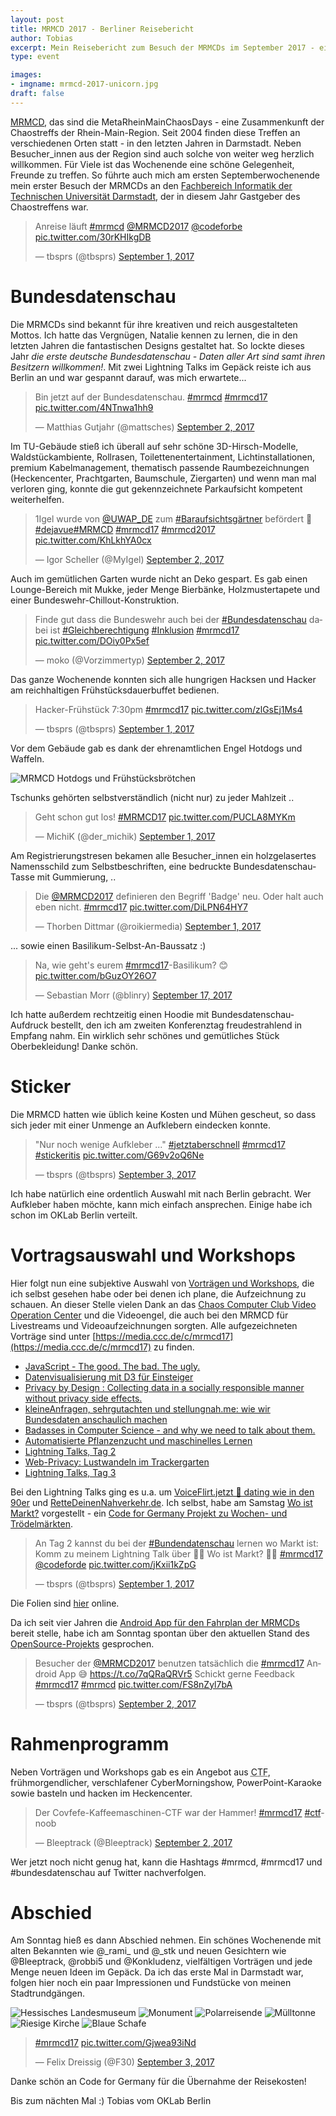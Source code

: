 ```yaml
---
layout: post
title: MRMCD 2017 - Berliner Reisebericht
author: Tobias
excerpt: Mein Reisebericht zum Besuch der MRMCDs im September 2017 - eine persönliche Zusammenfassung von drei Tagen Darmstadt.
type: event

images:
- imgname: mrmcd-2017-unicorn.jpg
draft: false
---
```



[MRMCD](https://mrmcd.net), das sind die MetaRheinMainChaosDays - eine Zusammenkunft der Chaostreffs der Rhein-Main-Region. Seit 2004 finden diese Treffen an verschiedenen Orten statt - in den letzten Jahren in Darmstadt. Neben Besucher_innen aus der Region sind auch solche von weiter weg herzlich willkommen. Für Viele ist das Wochenende eine schöne Gelegenheit, Freunde zu treffen. So führte auch mich am ersten Septemberwochenende mein erster Besuch der MRMCDs an den [Fachbereich Informatik der Technischen Universität Darmstadt](http://www.openstreetmap.org/way/23116340), der in diesem Jahr Gastgeber des Chaostreffens war.

<blockquote class="twitter-tweet"><p lang="de" dir="ltr">Anreise läuft <a href="https://twitter.com/hashtag/mrmcd?src=hash">#mrmcd</a> <a href="https://twitter.com/MRMCD2017">@MRMCD2017</a> <a href="https://twitter.com/codeforbe">@codeforbe</a> <a href="https://t.co/30rKHIkgDB">pic.twitter.com/30rKHIkgDB</a></p>&mdash; tbsprs (@tbsprs) <a href="https://twitter.com/tbsprs/status/903509294716514304">September 1, 2017</a></blockquote> <script async src="//platform.twitter.com/widgets.js" charset="utf-8"></script>

# Bundesdatenschau

Die MRMCDs sind bekannt für ihre kreativen und reich ausgestalteten Mottos. Ich hatte das Vergnügen, Natalie kennen zu lernen, die in den letzten Jahren die fantastischen Designs gestaltet hat. So lockte dieses Jahr _die erste deutsche Bundesdatenschau - Daten aller Art sind samt ihren Besitzern willkommen!_. Mit zwei Lightning Talks im Gepäck reiste ich aus Berlin an und war gespannt darauf, was mich erwartete...

<blockquote class="twitter-tweet"><p lang="de" dir="ltr">Bin jetzt auf der Bundesdatenschau. <a href="https://twitter.com/hashtag/mrmcd?src=hash">#mrmcd</a> <a href="https://twitter.com/hashtag/mrmcd17?src=hash">#mrmcd17</a> <a href="https://t.co/4NTnwa1hh9">pic.twitter.com/4NTnwa1hh9</a></p>&mdash; Matthias Gutjahr (@mattsches) <a href="https://twitter.com/mattsches/status/903935619000410112">September 2, 2017</a></blockquote> <script async src="//platform.twitter.com/widgets.js" charset="utf-8"></script>

Im TU-Gebäude stieß ich überall auf sehr schöne 3D-Hirsch-Modelle, Waldstückambiente, Rollrasen, Toilettenentertainment, Lichtinstallationen, premium Kabelmanagement, thematisch passende Raumbezeichnungen (Heckencenter, Prachtgarten, Baumschule, Ziergarten) und wenn man mal verloren ging, konnte die gut gekennzeichnete Parkaufsicht kompetent weiterhelfen.

<blockquote class="twitter-tweet"><p lang="de" dir="ltr">1Igel wurde von <a href="https://twitter.com/UWAP_DE">@UWAP_DE</a> zum <a href="https://twitter.com/hashtag/Baraufsichtsg%C3%A4rtner?src=hash">#Baraufsichtsgärtner</a> befördert 🎉 <a href="https://twitter.com/hashtag/dejavue?src=hash">#dejavue</a><a href="https://twitter.com/hashtag/MRMCD?src=hash">#MRMCD</a> <a href="https://twitter.com/hashtag/mrmcd17?src=hash">#mrmcd17</a> <a href="https://twitter.com/hashtag/mrmcd2017?src=hash">#mrmcd2017</a> <a href="https://t.co/KhLkhYA0cx">pic.twitter.com/KhLkhYA0cx</a></p>&mdash; Igor Scheller (@MyIgel) <a href="https://twitter.com/MyIgel/status/904113317479927808">September 2, 2017</a></blockquote> <script async src="//platform.twitter.com/widgets.js" charset="utf-8"></script>

Auch im gemütlichen Garten wurde nicht an Deko gespart. Es gab einen Lounge-Bereich mit Mukke, jeder Menge Bierbänke, Holzmustertapete und einer Bundeswehr-Chillout-Konstruktion.

<blockquote class="twitter-tweet"><p lang="de" dir="ltr">Finde gut dass die Bundeswehr auch bei der <a href="https://twitter.com/hashtag/Bundesdatenschau?src=hash">#Bundesdatenschau</a> dabei ist <a href="https://twitter.com/hashtag/Gleichberechtigung?src=hash">#Gleichberechtigung</a> <a href="https://twitter.com/hashtag/Inklusion?src=hash">#Inklusion</a> <a href="https://twitter.com/hashtag/mrmcd17?src=hash">#mrmcd17</a> <a href="https://t.co/DOiy0Px5ef">pic.twitter.com/DOiy0Px5ef</a></p>&mdash; moko (@Vorzimmertyp) <a href="https://twitter.com/Vorzimmertyp/status/904009712701669376">September 2, 2017</a></blockquote> <script async src="//platform.twitter.com/widgets.js" charset="utf-8"></script>

Das ganze Wochenende konnten sich alle hungrigen Hacksen und Hacker am reichhaltigen Frühstücksdauerbuffet bedienen.

<blockquote class="twitter-tweet"><p lang="de" dir="ltr">Hacker-Frühstück 7:30pm <a href="https://twitter.com/hashtag/mrmcd17?src=hash">#mrmcd17</a> <a href="https://t.co/zlGsEj1Ms4">pic.twitter.com/zlGsEj1Ms4</a></p>&mdash; tbsprs (@tbsprs) <a href="https://twitter.com/tbsprs/status/903669961897500673">September 1, 2017</a></blockquote> <script async src="//platform.twitter.com/widgets.js" charset="utf-8"></script>

Vor dem Gebäude gab es dank der ehrenamtlichen Engel Hotdogs und Waffeln.

![MRMCD Hotdogs und Frühstücksbrötchen](/blog/mrmcd-2017-food.jpg)

Tschunks gehörten selbstverständlich (nicht nur) zu jeder Mahlzeit ..

<blockquote class="twitter-tweet"><p lang="de" dir="ltr">Geht schon gut los! <a href="https://twitter.com/hashtag/MRMCD17?src=hash">#MRMCD17</a> <a href="https://t.co/PUCLA8MYKm">pic.twitter.com/PUCLA8MYKm</a></p>&mdash; MichiK (@der_michik) <a href="https://twitter.com/der_michik/status/903636359805620226">September 1, 2017</a></blockquote> <script async src="//platform.twitter.com/widgets.js" charset="utf-8"></script>

Am Registrierungstresen bekamen alle Besucher_innen ein holzgelasertes Namensschild zum Selbstbeschriften, eine bedruckte Bundesdatenschau-Tasse mit Gummierung, ..

<blockquote class="twitter-tweet"><p lang="de" dir="ltr">Die <a href="https://twitter.com/MRMCD2017">@MRMCD2017</a> definieren den Begriff &#39;Badge&#39; neu. Oder halt auch eben nicht. <a href="https://twitter.com/hashtag/mrmcd17?src=hash">#mrmcd17</a> <a href="https://t.co/DiLPN64HY7">pic.twitter.com/DiLPN64HY7</a></p>&mdash; Thorben Dittmar (@roikiermedia) <a href="https://twitter.com/roikiermedia/status/903636336963452932">September 1, 2017</a></blockquote> <script async src="//platform.twitter.com/widgets.js" charset="utf-8"></script>

... sowie einen Basilikum-Selbst-An-Baussatz :)

<blockquote class="twitter-tweet"><p lang="de" dir="ltr">Na, wie geht&#39;s eurem <a href="https://twitter.com/hashtag/mrmcd17?src=hash">#mrmcd17</a>-Basilikum? 😊 <a href="https://t.co/bGuzOY26O7">pic.twitter.com/bGuzOY26O7</a></p>&mdash; Sebastian Morr (@blinry) <a href="https://twitter.com/blinry/status/909418669826039808">September 17, 2017</a></blockquote> <script async src="//platform.twitter.com/widgets.js" charset="utf-8"></script>

Ich hatte außerdem rechtzeitig einen Hoodie mit Bundesdatenschau-Aufdruck bestellt, den ich am zweiten Konferenztag freudestrahlend in Empfang nahm. Ein wirklich sehr schönes und gemütliches Stück Oberbekleidung! Danke schön.

# Sticker

Die MRMCD hatten wie üblich keine Kosten und Mühen gescheut, so dass sich jeder mit einer Unmenge an Aufklebern eindecken konnte.

<blockquote class="twitter-tweet"><p lang="de" dir="ltr">&quot;Nur noch wenige Aufkleber ...&quot; <a href="https://twitter.com/hashtag/jetztaberschnell?src=hash">#jetztaberschnell</a> <a href="https://twitter.com/hashtag/mrmcd17?src=hash">#mrmcd17</a> <a href="https://twitter.com/hashtag/stickeritis?src=hash">#stickeritis</a> <a href="https://t.co/G69v2oQ6Ne">pic.twitter.com/G69v2oQ6Ne</a></p>&mdash; tbsprs (@tbsprs) <a href="https://twitter.com/tbsprs/status/904286290916593664">September 3, 2017</a></blockquote> <script async src="//platform.twitter.com/widgets.js" charset="utf-8"></script>

Ich habe natürlich eine ordentlich Auswahl mit nach Berlin gebracht. Wer Aufkleber haben möchte, kann mich einfach ansprechen. Einige habe ich schon im OKLab Berlin verteilt.

# Vortragsauswahl und Workshops

Hier folgt nun eine subjektive Auswahl von [Vorträgen und Workshops](https://cfp.mrmcd.net/2017/schedule/), die ich selbst gesehen habe oder bei denen ich plane, die Aufzeichnung zu schauen. An dieser Stelle vielen Dank an das [Chaos Computer Club Video Operation Center](https://twitter.com/c3voc) und die Videoengel, die auch bei den MRMCD für Livestreams und Videoaufzeichnungen sorgten. Alle aufgezeichneten Vorträge sind unter [https://media.ccc.de/c/mrmcd17](https://media.ccc.de/c/mrmcd17) zu finden.

* [JavaScript - The good. The bad. The ugly.](https://cfp.mrmcd.net/2017/talk/JXN3UQ/)
* [Datenvisualisierung mit D3 für Einsteiger](https://cfp.mrmcd.net/2017/talk/K8P8EW/)
* [Privacy by Design : Collecting data in a socially responsible manner without privacy side effects.](https://media.ccc.de/v/7ZQPWK)
* [kleineAnfragen, sehrgutachten und stellungnah.me: wie wir Bundesdaten anschaulich machen](https://cfp.mrmcd.net/2017/talk/QL8FMK/)
* [Badasses in Computer Science - and why we need to talk about them.](https://cfp.mrmcd.net/2017/talk/VHLTSN/)
* [Automatisierte Pflanzenzucht und maschinelles Lernen](https://cfp.mrmcd.net/2017/talk/EFZ97G/)
* [Lightning Talks, Tag 2](https://cfp.mrmcd.net/2017/talk/FT7A7U/)
* [Web-Privacy: Lustwandeln im Trackergarten](https://cfp.mrmcd.net/2017/talk/DC9AG9/)
* [Lightning Talks, Tag 3](https://cfp.mrmcd.net/2017/talk/FFHJZL/)

Bei den Lightning Talks ging es u.a. um [VoiceFlirt.jetzt 💑 dating wie in den 90er](https://twitter.com/tbsprs/status/904082207488299009) und [RetteDeinenNahverkehr.de](https://rettedeinennahverkehr.de). Ich selbst, habe am Samstag [Wo ist Markt?](https://wo-ist-markt.de/) vorgestellt - ein [Code for Germany Projekt zu Wochen- und Trödelmärkten](https://codefor.de/projekte/2016-03-14-be-woistmarkt.html).

<blockquote class="twitter-tweet"><p lang="de" dir="ltr">An Tag 2 kannst du bei der <a href="https://twitter.com/hashtag/Bundendatenschau?src=hash">#Bundendatenschau</a> lernen wo Markt ist: Komm zu meinem Lightning Talk über 🍑🍊 Wo ist Markt? 🍈🥑 <a href="https://twitter.com/hashtag/mrmcd17?src=hash">#mrmcd17</a> <a href="https://twitter.com/codeforde">@codeforde</a> <a href="https://t.co/jKxii1kZpG">pic.twitter.com/jKxii1kZpG</a></p>&mdash; tbsprs (@tbsprs) <a href="https://twitter.com/tbsprs/status/903691798366834688">September 1, 2017</a></blockquote> <script async src="//platform.twitter.com/widgets.js" charset="utf-8"></script>

Die Folien sind [hier](https://www.slideshare.net/tobiaspreuss/wo-ist-markt-mrmcd-darmstadt-02092017) online.

Da ich seit vier Jahren die [Android App für den Fahrplan der MRMCDs](https://play.google.com/store/apps/details?id=info.metadude.android.mrmcd.schedule) bereit stelle, habe ich am Sonntag spontan über den aktuellen Stand des [OpenSource-Projekts](https://github.com/EventFahrplan/EventFahrplan) gesprochen.

<blockquote class="twitter-tweet"><p lang="de" dir="ltr">Besucher der <a href="https://twitter.com/MRMCD2017">@MRMCD2017</a> benutzen tatsächlich die <a href="https://twitter.com/hashtag/mrmcd17?src=hash">#mrmcd17</a> Android App 😅 <a href="https://t.co/7qQRaQRVr5">https://t.co/7qQRaQRVr5</a> Schickt gerne Feedback <a href="https://twitter.com/hashtag/mrmcd17?src=hash">#mrmcd17</a> <a href="https://twitter.com/hashtag/mrmcd?src=hash">#mrmcd</a> <a href="https://t.co/FS8nZyl7bA">pic.twitter.com/FS8nZyl7bA</a></p>&mdash; tbsprs (@tbsprs) <a href="https://twitter.com/tbsprs/status/903950762530795520">September 2, 2017</a></blockquote> <script async src="//platform.twitter.com/widgets.js" charset="utf-8"></script>

# Rahmenprogramm

Neben Vorträgen und Workshops gab es ein Angebot aus <abbr title="Capture the flag">CTF</abbr>, frühmorgendlicher, verschlafener CyberMorningshow, PowerPoint-Karaoke sowie basteln und hacken im Heckencenter.

<blockquote class="twitter-tweet"><p lang="de" dir="ltr">Der Covfefe-Kaffeemaschinen-CTF war der Hammer! <a href="https://twitter.com/hashtag/mrmcd17?src=hash">#mrmcd17</a> <a href="https://twitter.com/hashtag/ctf?src=hash">#ctf</a>-noob</p>&mdash; Bleeptrack (@Bleeptrack) <a href="https://twitter.com/Bleeptrack/status/904062445119053824">September 2, 2017</a></blockquote> <script async src="//platform.twitter.com/widgets.js" charset="utf-8"></script>

Wer jetzt noch nicht genug hat, kann die Hashtags #mrmcd, #mrmcd17 und #bundesdatenschau auf Twitter nachverfolgen.

# Abschied

Am Sonntag hieß es dann Abschied nehmen. Ein schönes Wochenende mit alten Bekannten wie @\_rami\_ und @\_stk und neuen Gesichtern wie @Bleeptrack, @robbi5 und @Konkludenz, vielfältigen Vorträgen und jede Menge neuen Ideen im Gepäck. Da ich das erste Mal in Darmstadt war, folgen hier noch ein paar Impressionen und Fundstücke von meinen Stadtrundgängen.

![Hessisches Landesmuseum](/blog/mrmcd-2017-darmstadt-museum.jpg)
![Monument](/blog/mrmcd-2017-darmstadt-monument.jpg)
![Polarreisende](/blog/mrmcd-2017-darmstadt-polar.jpg)
![Mülltonne](/blog/mrmcd-2017-darmstadt-trash.jpg)
![Riesige Kirche](/blog/mrmcd-2017-darmstadt-kirche.jpg)
![Blaue Schafe](/blog/mrmcd-2017-darmstadt-blue.jpg)

<blockquote class="twitter-tweet"><p lang="und" dir="ltr"><a href="https://twitter.com/hashtag/mrmcd17?src=hash">#mrmcd17</a> <a href="https://t.co/Gjwea93iNd">pic.twitter.com/Gjwea93iNd</a></p>&mdash; Felix Dreissig (@F30) <a href="https://twitter.com/F30/status/904349328894021632">September 3, 2017</a></blockquote> <script async src="//platform.twitter.com/widgets.js" charset="utf-8"></script>

Danke schön an Code for Germany für die Übernahme der Reisekosten!

Bis zum nächten Mal :) Tobias vom OKLab Berlin
